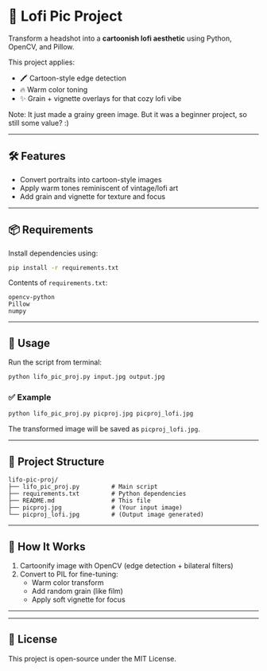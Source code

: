 # 🎨 Lofi Pic Project

Transform a headshot into a **cartoonish lofi aesthetic** using Python, OpenCV, and Pillow.

This project applies:
- 🖍️ Cartoon-style edge detection  
- 🔥 Warm color toning  
- ✨ Grain + vignette overlays for that cozy lofi vibe

Note: It just made a grainy green image.  But it was a beginner project, so still some value? :) 

---

## 🛠️ Features

- Convert portraits into cartoon-style images  
- Apply warm tones reminiscent of vintage/lofi art  
- Add grain and vignette for texture and focus  

---

## 📦 Requirements

Install dependencies using:

```bash
pip install -r requirements.txt
```

Contents of `requirements.txt`:

```text
opencv-python
Pillow
numpy
```

---

## 🚀 Usage

Run the script from terminal:

```bash
python lifo_pic_proj.py input.jpg output.jpg
```

### ✅ Example

```bash
python lifo_pic_proj.py picproj.jpg picproj_lofi.jpg
```

The transformed image will be saved as `picproj_lofi.jpg`.

---

## 📁 Project Structure

```text
lifo-pic-proj/
├── lifo_pic_proj.py         # Main script  
├── requirements.txt         # Python dependencies  
├── README.md                # This file  
├── picproj.jpg              # (Your input image)  
└── picproj_lofi.jpg         # (Output image generated)
```

---

## 🧠 How It Works

1. Cartoonify image with OpenCV (edge detection + bilateral filters)  
2. Convert to PIL for fine-tuning:  
   - Warm color transform  
   - Add random grain (like film)  
   - Apply soft vignette for focus

---

---

## 📝 License

This project is open-source under the MIT License.
